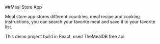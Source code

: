 ##Meal Store App

Meal store app stores different countries, meal recipe and cooking instructions, you can search your favorite meal and save it to your favorite list.

This demo project build in React, used TheMealDB free api.
